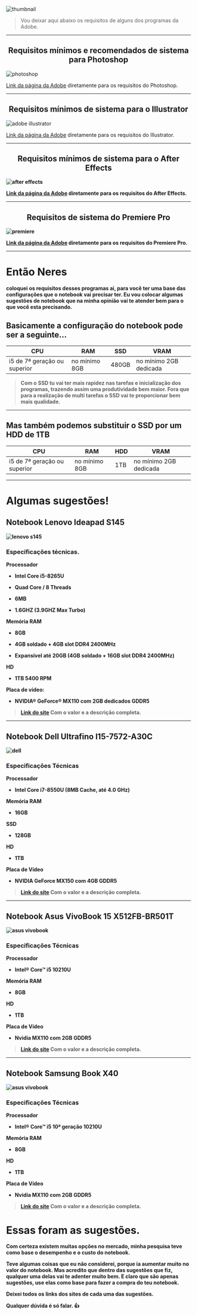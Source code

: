 
![thumbnail](imagens/thumbnail.png)
> Vou deixar aqui abaixo os requisitos de alguns dos programas da Adobe.


***

<h2 align="center"><strong>Requisitos mínimos e recomendados de sistema para Photoshop</strong></h2>

 ![photoshop](imagens/photoshop.png)


 [Link da página da Adobe](https://helpx.adobe.com/br/photoshop/system-requirements.html "Link da página da Adobe diretamente para os requisitos do Photoshop.") diretamente para os requisitos do Photoshop.

***

 <h2 align="center"><strong>Requisitos mínimos de sistema para o Illustrator</strong></h2>

 ![adobe illustrator](imagens/adobeillustrator.png)

 [Link da página da Adobe](https://helpx.adobe.com/br/illustrator/system-requirements.html "Link da página da Adobe diretamente para os requisitos do Illustrator.") diretamente para os requisitos do Illustrator.


***

<h2 align="center"><strong>Requisitos mínimos de sistema para o After Effects<strong></h2>

 ![after effects](imagens/aftereffects.png)
 
 [Link da página da Adobe](https://helpx.adobe.com/br/after-effects/user-guide.html/br/after-effects/system-requirements.ug.html "Link da página da Adobe diretamente para os requisitos do After Effects.") diretamente para os requisitos do After Effects.


---
<h2
align="center"><strong>Requisitos de sistema do Premiere Pro</strong></h2>

 ![premiere](imagens/premiere.png)

 [Link da página da Adobe](https://helpx.adobe.com/br/premiere-pro/user-guide.html/br/premiere-pro/system-requirements.ug.html "Link da página da Adobe diretamente para os requisitos do Premiere Pro.") diretamente para os requisitos do Premiere Pro.


---
# Então Neres
 coloquei os requisitos desses programas ai, para você ter uma base das configurações que o notebook vai precisar ter. Eu vou colocar algumas sugestões de notebook que na minha opinião vai te atender bem para o que você esta precisando.

## Basicamente a configuração do notebook pode ser a seguinte...
CPU | RAM | SSD | VRAM |
--- | --- | --- | ---- |
i5 de 7ª geração ou superior | no mínimo 8GB | 480GB | no mínimo 2GB dedicada |

> Com o SSD tu vai ter mais rapidez nas tarefas e inicialização dos programas, trazendo assim uma produtividade bem maior. Fora que para a realização de multi tarefas o SSD  vai te proporcionar bem mais qualidade.
---
## Mas também podemos substituir o SSD por um HDD de 1TB
CPU | RAM | HDD | VRAM |
--- | --- | --- | ---- |
i5 de 7ª geração ou superior | no mínimo 8GB | 1TB | no mínimo 2GB dedicada |
---
# Algumas sugestões!
## Notebook Lenovo Ideapad S145
![lenovo s145](imagens/lenovoideapads145.png)

### Especificações técnicas.
**Processador**
- Intel Core i5-8265U

- Quad Core / 8 Threads

- 6MB

- 1.6GHZ (3.9GHZ Max Turbo)

**Memória RAM**
- 8GB

- 4GB soldado + 4GB slot DDR4 2400MHz

- Expansível até 20GB (4GB soldado + 16GB slot DDR4 2400MHz)

**HD**
- 1TB 5400 RPM

**Placa de vídeo:**
- NVIDIA® GeForce® MX110 com 2GB dedicados GDDR5

>[Link do site](https://www.kabum.com.br/cgi-local/site/produtos/descricao_ofertas.cgi?codigo=115256 "Notebook Lenovo Ideapad S145") Com o valor e a descrição completa.

---
## Notebook Dell Ultrafino I15-7572-A30C 
![dell](imagens/dell01.png)

### Especificações Técnicas

**Processador**
- Intel Core i7-8550U (8MB Cache, até 4.0 GHz)

**Memória RAM**
- 16GB

**SSD**
- 128GB

**HD**
- 1TB

**Placa de Vídeo**	
- NVIDIA GeForce MX150 com 4GB GDDR5

>[Link do site](https://www.realnovidades.com/item/Notebook-Dell-Ultrafino-I15%252d7572%252dA30C-Intel-Core-i7-16GB-(GeForce-MX150-com-4GB)-1TB-128GB-SSD-Tela-Full-HD-.html "Notebook Dell Ultrafino I15-7572-A30C") Com o valor e a descrição completa.
---
## Notebook Asus VivoBook 15 X512FB-BR501T
![asus vivobook](imagens/asusvivobookx512480.png)

### Especificações Técnicas

**Processador**
- Intel® Core™ i5 10210U

**Memória RAM**
- 8GB

**HD**
- 1TB

**Placa de Vídeo**	
- Nvidia MX110 com 2GB GDDR5

 >[Link do site](https://www.fastshop.com.br/web/p/d/UXX512FBBR501_PRD/notebook-asus-vivobook-15-intel-core-i5-10210u-8gb-1tb-tela-de-156-nvidia-mx110-cinza-x512fb-br501t "Notebook Asus VivoBook 15 X512FB-BR501T") Com o valor e a descrição completa.

 ---

 ## Notebook Samsung Book X40
![asus vivobook](imagens/samsungBookX40.png)

### Especificações Técnicas

**Processador**
- Intel® Core™ i5 10ª geração 10210U

**Memória RAM**
- 8GB

**HD**
- 1TB

**Placa de Vídeo**	
- Nvidia MX110 com 2GB GDDR5

 >[Link do site](https://www.magazineluiza.com.br/notebook-samsung-book-x40-intel-core-i5-8gb-1tb-156-placa-de-video-2gb-windows-10/p/225395600/in/nsbo/ "Notebook Samsung Book X40") Com o valor e a descrição completa.
 
 # Essas foram as sugestões. 

 Com certeza existem muitas opções no mercado, minha pesquisa teve como base o desempenho e o custo do notebook.

 Teve algumas coisas que eu não considerei, porque ia aumentar muito no valor do notebook. Mas acredito que dentro das sugestões que fiz, qualquer uma delas vai te adenter muito bem. E claro que são apenas sugestões, use
 elas como base para fazer a compra do teu notebook.

 Deixei todos os links dos sites de cada uma das sugestões.

 Qualquer dúvida é só falar. :+1:
